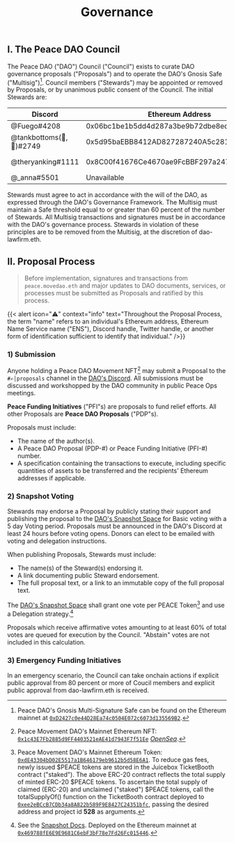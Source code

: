 ﻿---
title: Governance
weight: 15
lead: "Peace DAO's purpose is to fund life-saving assistance and support for refugees of war and internally displaced people. The following is an initial framework for the governance of Peace DAO, the execution of funding initiatives, and the management of Peace DAO’s treasury."
---

## I. The Peace DAO Council 

The Peace DAO ("DAO") Council ("Council") exists to curate DAO governance proposals ("Proposals") and to operate the DAO's Gnosis Safe ("Multisig")[^1]. Council members ("Stewards") may be appointed or removed by Proposals, or by unanimous public consent of the Council. The initial Stewards are:

|Discord|Ethereum Address|ENS|
|-|-|-|
|@Fuego#4208|0x06bc1be1b5dd4d287a3be9b72dbe8eda8297c465|fuegomoves.eth|
|@tankbottoms(🎽,🍑)#2749|0x5d95baEBB8412AD827287240A5c281E3bB30d27E|tankbottoms.eth|
|@theryanking#1111|0x8C00f41676Ce4670ae9FcBBF297a24736dc23cc3|ryan-breslow.eth|
|@\_anna#5501|Unavailable|N/A|

Stewards must agree to act in accordance with the will of the DAO, as expressed through the DAO's Governance Framework. The Multisig must maintain a Safe threshold equal to or greater than 60 percent of the number of Stewards. All Multisig transactions and signatures must be in accordance with the DAO's governance process. Stewards in violation of these principles are to be removed from the Multisig, at the discretion of dao-lawfirm.eth.

## II. Proposal Process
> Before implementation, signatures and transactions from `peace.movedao.eth` and major updates to DAO documents, services, or processes must be submitted as Proposals and ratified by this process.

{{< alert icon="⚠️" context="info" text="Throughout the Proposal Process, the term \"name\" refers to an individual's Ethereum address, Ethereum Name Service name (\"ENS\"), Discord handle, Twitter handle, or another form of identification sufficient to identify that individual." />}}

### 1) Submission

Anyone holding a Peace DAO Movement NFT[^2] may submit a Proposal to the `#✍│proposals` channel in the [DAO's Discord](https://discord.gg/movexyz). All submissions must be discussed and workshopped by the DAO community in public Peace Ops meetings.

**Peace Funding Initiatives** ("PFI"s) are proposals to fund relief efforts. All other Proposals are **Peace DAO Proposals** ("PDP"s).

Proposals must include:
- The name of the author(s).
- A Peace DAO Proposal (PDP-#) or Peace Funding Initiative (PFI-#) number.
- A specification containing the transactions to execute, including specific quantities of assets to be transferred and the recipients' Ethereum addresses if applicable.

### 2) Snapshot Voting

Stewards may endorse a Proposal by publicly stating their support and publishing the proposal to the [DAO's Snapshot Space](https://snapshot.org/#/peace.movedao.eth) for Basic voting with a 5 day Voting period. Proposals must be announced in the DAO's Discord at least 24 hours before voting opens. Donors can elect to be emailed with voting and delegation instructions.

When publishing Proposals, Stewards must include:
- The name(s) of the Steward(s) endorsing it.
- A link documenting public Steward endorsement.
- The full proposal text, or a link to an immutable copy of the full proposal text.

The [DAO's Snapshot Space](https://snapshot.org/#/peace.movedao.eth) shall grant one vote per PEACE Token[^3] and use a Delegation strategy.[^4]

Proposals which receive affirmative votes amounting to at least 60% of total votes are queued for execution by the Council. "Abstain" votes are not included in this calculation.

### 3) Emergency Funding Initiatives

In an emergency scenario, the Council can take onchain actions if explicit public approval from 80 percent or more of Coucil members and explicit public approval from dao-lawfirm.eth is received.

[^1]: Peace DAO's Gnosis Multi-Signature Safe can be found on the Ethereum mainnet at [`0xD2427c0e44D28Ea74c0504E072c6073d135569B2`](https://etherscan.io/address/0xD2427c0e44D28Ea74c0504E072c6073d135569B2).
[^2]: Peace Movement DAO's Mainnet Ethereum NFT: [`0x1c43E7Fb2885d9FF4403521eAE41d7943F7f51Ee`](https://etherscan.io/address/0x1c43E7Fb2885d9FF4403521eAE41d7943F7f51Ee) [*OpenSea*](https://opensea.io/collection/peace-dao-distortion-v2).
[^3]: Peace Movement DAO's Mainnet Ethereum Token: [`0xdE43304bD02E5517a1B646179eb9612b5d58E6A1`](https://etherscan.io/token/0xdE43304bD02E5517a1B646179eb9612b5d58E6A1). To reduce gas fees, newly issued $PEACE tokens are stored in the Juicebox TicketBooth contract ("staked"). The above ERC-20 contract reflects the total supply of minted ERC-20 $PEACE tokens. To ascertain the total supply of claimed (ERC-20) and unclaimed ("staked") $PEACE tokens, call the totalSupplyOf() function on the TicketBooth contract deployed to [`0xee2eBCcB7CDb34a8A822b589F9E8427C24351bfc`](https://etherscan.io/address/0xee2eBCcB7CDb34a8A822b589F9E8427C24351bfc), passing the desired address and project id **528** as arguments.
[^4]: See the [Snapshot Docs](https://docs.snapshot.org/guides/delegation). Deployed on the Ethereum mainnet at [`0x469788fE6E9E9681C6ebF3bF78e7Fd26Fc015446`](https://etherscan.io/address/0x469788fE6E9E9681C6ebF3bF78e7Fd26Fc015446).
